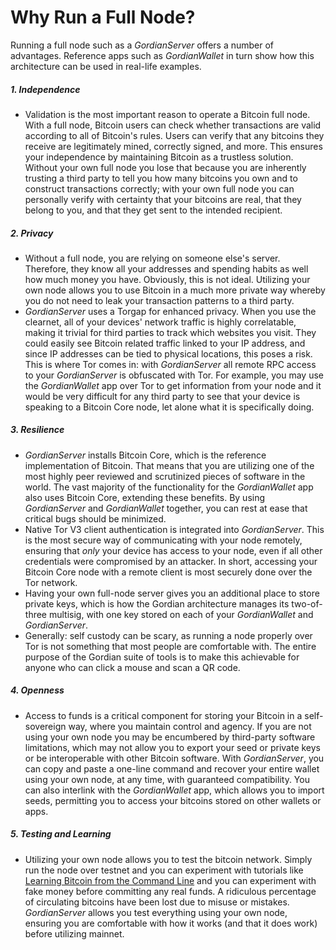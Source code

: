 # Why Run a Full Node?

Running a full node such as a *GordianServer* offers a number of advantages. Reference apps such as *GordianWallet* in turn show how this architecture can be used in real-life examples.

##### 1.  Independence

- Validation is the most important reason to operate a Bitcoin full node. With a full node, Bitcoin users can check whether transactions are valid according to all of Bitcoin's rules. Users can verify that any bitcoins they receive are legitimately mined, correctly signed, and more. This ensures your independence by maintaining Bitcoin as a trustless solution. Without your own full node you lose that because you are inherently trusting a third party to tell you how many bitcoins you own and to construct transactions correctly; with your own full node you can personally verify with certainty that your bitcoins are real, that they belong to you, and that they get sent to the intended recipient.

##### 2. Privacy

- Without a full node, you are relying on someone else's server. Therefore, they know all your addresses and spending habits as well how much money you have. Obviously, this is not ideal. Utilizing your own node allows you to use Bitcoin in a much more private way whereby you do not need to leak  your transaction patterns to a third party.
- *GordianServer* uses a Torgap for enhanced privacy. When you use the clearnet, all of your devices' network traffic is highly correlatable, making it trivial for third parties to track which websites you visit.  They could easily see Bitcoin related traffic linked to your IP address, and since IP addresses can be tied to physical locations, this poses a risk. This is where Tor comes in: with *GordianServer* all remote RPC access to your *GordianServer* is obfuscated with Tor. For example, you may use the *GordianWallet* app over Tor to get information from your node and it would be very difficult for any third party to see that your device is speaking to a Bitcoin Core node, let alone what it is specifically doing.

##### 3. Resilience

- *GordianServer* installs Bitcoin Core, which is the reference implementation of Bitcoin. That means that you are utilizing one of the most highly peer reviewed and scrutinized pieces of software in the world. The vast majority of the functionality for the *GordianWallet* app also uses Bitcoin Core, extending these benefits. By using *GordianServer* and *GordianWallet* together, you can rest at ease that critical bugs should be minimized.
- Native Tor V3 client authentication is integrated into *GordianServer*. This is the most secure way of communicating with your node remotely, ensuring that *only* your device has access to your node, even if all other credentials were compromised by an attacker. In short, accessing your Bitcoin Core node with a remote client is most securely done over the Tor network.
- Having your own full-node server gives you an additional place to store private keys, which is how the Gordian architecture manages its two-of-three multisig, with one key stored on each of your *GordianWallet* and *GordianServer*.
- Generally: self custody can be scary, as running a node properly over Tor is not something that most people are comfortable with. The entire purpose of the Gordian suite of tools is to make this achievable for anyone who can click a mouse and scan a QR code.

##### 4. Openness

- Access to funds is a critical component for storing your Bitcoin in a self-sovereign way, where you maintain control and agency. If you are not using your own node you may be encumbered by third-party software limitations, which may not allow you to export your seed or private keys or be interoperable with other Bitcoin software. With *GordianServer*, you can copy and paste a one-line command and recover your entire wallet using your own node, at any time, with guaranteed compatibility. You can also interlink with the *GordianWallet* app, which allows you to import seeds, permitting you to access your bitcoins stored on other wallets or apps.

##### 5. Testing and Learning

- Utilizing your own node allows you to test the bitcoin network. Simply run the node over testnet and you can experiment with tutorials like [Learning Bitcoin from the Command Line](https://github.com/BlockchainCommons/Learning-Bitcoin-from-the-Command-Line) and you can experiment with fake money before committing any real funds. A ridiculous percentage of circulating bitcoins have been lost due to misuse or mistakes. *GordianServer* allows you test everything using your own node, ensuring you are comfortable with how it works (and that it does work) before utilizing mainnet.
